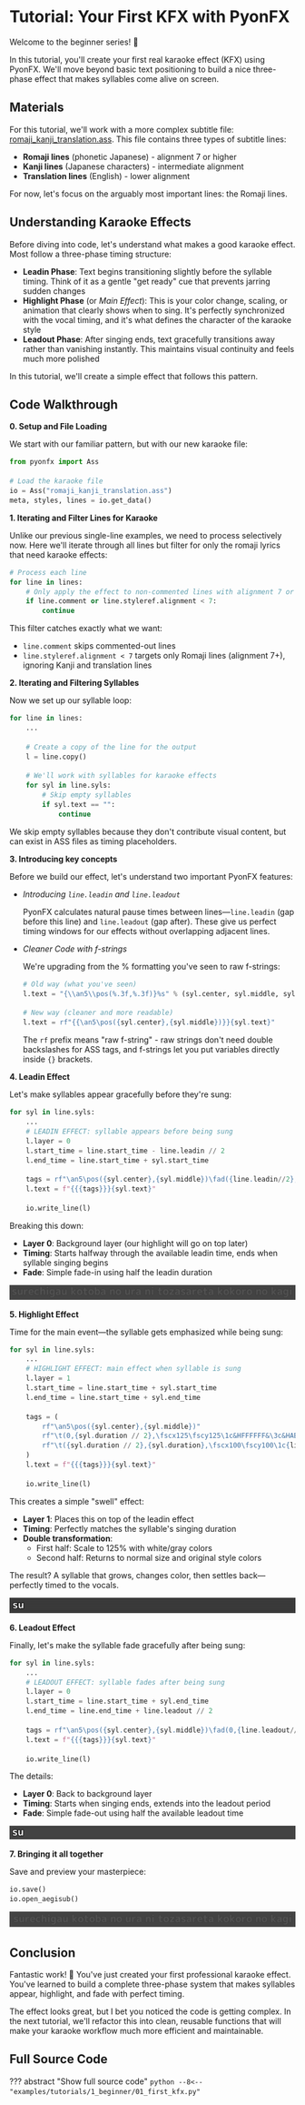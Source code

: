 # Tutorial: Your First KFX with PyonFX

Welcome to the beginner series! :rocket:

In this tutorial, you'll create your first real karaoke effect (KFX) using PyonFX. We'll move beyond basic text positioning to build a nice three-phase effect that makes syllables come alive on screen.

## Materials

For this tutorial, we'll work with a more complex subtitle file: [romaji_kanji_translation.ass](https://github.com/CoffeeStraw/PyonFX/blob/v1.0.0/examples/ass/romaji_kanji_translation.ass). This file contains three types of subtitle lines:

- **Romaji lines** (phonetic Japanese) - alignment 7 or higher
- **Kanji lines** (Japanese characters) - intermediate alignment  
- **Translation lines** (English) - lower alignment

For now, let's focus on the arguably most important lines: the Romaji lines.

## Understanding Karaoke Effects

Before diving into code, let's understand what makes a good karaoke effect. Most follow a three-phase timing structure:

- **Leadin Phase**: Text begins transitioning slightly before the syllable timing. Think of it as a gentle "get ready" cue that prevents jarring sudden changes
- **Highlight Phase** (or *Main Effect*): This is your color change, scaling, or animation that clearly shows when to sing. It's perfectly synchronized with the vocal timing, and it's what defines the character of the karaoke style
- **Leadout Phase**: After singing ends, text gracefully transitions away rather than vanishing instantly. This maintains visual continuity and feels much more polished

In this tutorial, we'll create a simple effect that follows this pattern.

## Code Walkthrough

**0. Setup and File Loading**

We start with our familiar pattern, but with our new karaoke file:

```python
from pyonfx import Ass

# Load the karaoke file
io = Ass("romaji_kanji_translation.ass")
meta, styles, lines = io.get_data()
```

**1. Iterating and Filter Lines for Karaoke**

Unlike our previous single-line examples, we need to process selectively now. Here we'll iterate through all lines but filter for only the romaji lyrics that need karaoke effects:

```python
# Process each line
for line in lines:
    # Only apply the effect to non-commented lines with alignment 7 or higher (Romaji)
    if line.comment or line.styleref.alignment < 7:
        continue
```

This filter catches exactly what we want:

- `line.comment` skips commented-out lines
- `line.styleref.alignment < 7` targets only Romaji lines (alignment 7+), ignoring Kanji and translation lines

**2. Iterating and Filtering Syllables**

Now we set up our syllable loop:

```python hl_lines="4-11"
for line in lines:
    ...

    # Create a copy of the line for the output
    l = line.copy()

    # We'll work with syllables for karaoke effects
    for syl in line.syls:
        # Skip empty syllables
        if syl.text == "":
            continue
```

We skip empty syllables because they don't contribute visual content, but can exist in ASS files as timing placeholders.

**3. Introducing key concepts**

Before we build our effect, let's understand two important PyonFX features:

- *Introducing `line.leadin` and `line.leadout`*
	
	PyonFX calculates natural pause times between lines—`line.leadin` (gap before this line) and `line.leadout` (gap after). These give us perfect timing windows for our effects without overlapping adjacent lines.

- *Cleaner Code with f-strings*

	We're upgrading from the % formatting you've seen to raw f-strings:

	```python
	# Old way (what you've seen)
	l.text = "{\\an5\\pos(%.3f,%.3f)}%s" % (syl.center, syl.middle, syl.text)

	# New way (cleaner and more readable)
	l.text = rf"{{\an5\pos({syl.center},{syl.middle})}}{syl.text}"
	```

	The `rf` prefix means "raw f-string" - raw strings don't need double backslashes for ASS tags, and f-strings let you put variables directly inside `{}` brackets.

**4. Leadin Effect**

Let's make syllables appear gracefully before they're sung:

```python hl_lines="3-11"
for syl in line.syls:
    ...
    # LEADIN EFFECT: syllable appears before being sung
    l.layer = 0
    l.start_time = line.start_time - line.leadin // 2
    l.end_time = line.start_time + syl.start_time

	tags = rf"\an5\pos({syl.center},{syl.middle})\fad({line.leadin//2},0)"
	l.text = f"{{{tags}}}{syl.text}"

	io.write_line(l)
```

Breaking this down:

- **Layer 0**: Background layer (our highlight will go on top later)
- **Timing**: Starts halfway through the available leadin time, ends when syllable singing begins
- **Fade**: Simple fade-in using half the leadin duration

![Leadin effect visualization](imgs/leadin.gif)

**5. Highlight Effect**

Time for the main event—the syllable gets emphasized while being sung:

```python hl_lines="3-15"
for syl in line.syls:
    ...
	# HIGHLIGHT EFFECT: main effect when syllable is sung
	l.layer = 1
	l.start_time = line.start_time + syl.start_time
	l.end_time = line.start_time + syl.end_time

	tags = (
		rf"\an5\pos({syl.center},{syl.middle})"
		rf"\t(0,{syl.duration // 2},\fscx125\fscy125\1c&HFFFFFF&\3c&HABABAB&)"
		rf"\t({syl.duration // 2},{syl.duration},\fscx100\fscy100\1c{line.styleref.color1}\3c{line.styleref.color3})"
	)
	l.text = f"{{{tags}}}{syl.text}"

	io.write_line(l)
```

This creates a simple "swell" effect:

- **Layer 1**: Places this on top of the leadin effect
- **Timing**: Perfectly matches the syllable's singing duration
- **Double transformation**:
	- First half: Scale to 125% with white/gray colors
	- Second half: Returns to normal size and original style colors

The result? A syllable that grows, changes color, then settles back—perfectly timed to the vocals.

![Highlight effect visualization](imgs/highlight.gif)

**6. Leadout Effect**

Finally, let's make the syllable fade gracefully after being sung:

```python hl_lines="3-11"
for syl in line.syls:
    ...
	# LEADOUT EFFECT: syllable fades after being sung
	l.layer = 0
	l.start_time = line.start_time + syl.end_time
	l.end_time = line.end_time + line.leadout // 2

	tags = rf"\an5\pos({syl.center},{syl.middle})\fad(0,{line.leadout//2})"
	l.text = f"{{{tags}}}{syl.text}"

	io.write_line(l)
```

The details:

- **Layer 0**: Back to background layer
- **Timing**: Starts when singing ends, extends into the leadout period
- **Fade**: Simple fade-out using half the available leadout time

![Leadout effect visualization](imgs/leadout.gif)

**7. Bringing it all together**

Save and preview your masterpiece:

```python
io.save()
io.open_aegisub()
```

![Complete karaoke effect](imgs/kfx.gif)

## Conclusion

Fantastic work! :tada: You've just created your first professional karaoke effect. You've learned to build a complete three-phase system that makes syllables appear, highlight, and fade with perfect timing.

The effect looks great, but I bet you noticed the code is getting complex. In the next tutorial, we'll refactor this into clean, reusable functions that will make your karaoke workflow much more efficient and maintainable.

## Full Source Code
??? abstract "Show full source code"
    ```python
    --8<-- "examples/tutorials/1_beginner/01_first_kfx.py"
    ```
